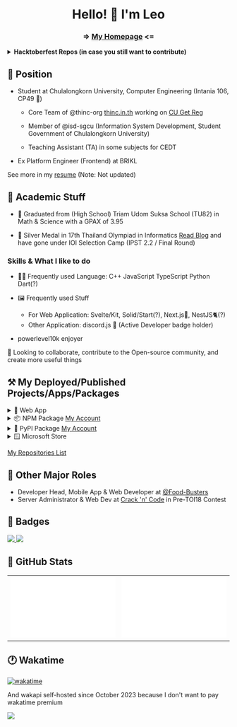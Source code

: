 <h1 align="center"> Hello! 👋 I'm Leo </h1>

<h3 align="center"> => <a href="https://leomotors.me">My Homepage</a> <= </h3>

<details>
<summary><b> Hacktoberfest Repos (in case you still want to contribute) </b></summary>

## 🎃 Hacktoberfest Time!!! 🎃

Feel free to contribute to my repositories below

- [Anime Captcha](https://github.com/Leomotors/anime-captcha) -> My most popular Repo
- [Golden Frame](https://github.com/Leomotors/golden-frame) -> Just Golden Frame, OpenCV Python
- [Terminal Video Player](https://github.com/Leomotors/Terminal-Video-Player) -> Do what it says (Want someone to optimize algo into sublinear)

These are repos I would want you to contribute, however, if you find other repos you would like to contribute.  
Feel free to open PR and don't forget to tell me hacktoberfest so that I can add a label for you.  
Note that your PR must be relevant otherwise, I won't merge. Please read the CONTRIBUTING.md of each repo.

</details>

## 🏢 Position

- Student at Chulalongkorn University, Computer Engineering (Intania 106, CP49 🥗)

  - Core Team of @thinc-org [thinc.in.th](https://thinc.in.th) working on [CU Get Reg](https://github.com/thinc-org/cugetreg)

  - Member of @isd-sgcu (Information System Development, Student Government of Chulalongkorn University)

  - Teaching Assistant (TA) in some subjects for CEDT

- Ex Platform Engineer (Frontend) at BRIKL

See more in my [resume](https://resume.leomotors.me) (Note: Not updated)

## 🎒 Academic Stuff

- 🏫 Graduated from (High School) Triam Udom Suksa School (TU82) in Math & Science with a GPAX of 3.95

- 🥈 Silver Medal in 17th Thailand Olympiad in Informatics [Read Blog](https://github.com/Leomotors/TOI17-Journey#readme) and have gone under IOI Selection Camp (IPST 2.2 / Final Round)

### Skills & What I like to do

- 👨‍💻 Frequently used Language: C++ JavaScript TypeScript Python Dart(?)

- 🖼️ Frequently used Stuff

  - For Web Application: Svelte/Kit, Solid/Start(?), Next.js🔺, NestJS🐈(?)
  - Other Application: discord.js 🤖 (Active Developer badge holder)

- powerlevel10k enjoyer

👀 Looking to collaborate, contribute to the Open-source community, and create more useful things

## ⚒️ My Deployed/Published Projects/Apps/Packages

<details>
 <summary>🔺 Web App</summary>

- [Website Vector Calculator 2](https://github.com/Leomotors/Website-Vector-Calculator-2) => [Vercel App](https://mini-vector-calculator.vercel.app)
- [My Repositories](https://github.com/Leomotors/my-repos) => [Vercel App](https://repos.leomotors.vercel.app)
- [Anime Captcha](https://github.com/Leomotors/anime-captcha) => [Vercel App](https://anime-captcha.vercel.app)
- [Stupid Problems](https://github.com/Leomotors/stupid-problems) => [GitHub Pages](https://leomotors.github.io/stupid-problems/)
- [My Portfolio](https://github.com/Leomotors/portfolio-sv) => [Vercel App](https://portfolio.leomotors.vercel.app)
- [กราบครับ](https://github.com/Leomotors/grab-krub) => [Vercel App](https://grab-krub.vercel.app)

and more, I'm too lazy to update

</details>

<details>
 <summary>📦 NPM Package <a href="https://www.npmjs.com/~leomotors">My Account</a> </summary>

- [polynomial-generator](https://github.com/Leomotors/polynomial-generator) =>
  [![](https://img.shields.io/npm/v/polynomial-generator.svg?maxAge=3600)](https://www.npmjs.com/package/polynomial-generator)
  [![](https://img.shields.io/npm/dt/polynomial-generator.svg?maxAge=3600)](https://www.npmjs.com/package/polynomial-generator)
- [@leomotors/scripts](https://github.com/Leomotors/npm-scripts) =>
  [![](https://img.shields.io/npm/v/@leomotors/scripts.svg?maxAge=3600)](https://www.npmjs.com/package/@leomotors/scripts)
  [![](https://img.shields.io/npm/dt/@leomotors/scripts.svg?maxAge=3600)](https://www.npmjs.com/package/@leomotors/scripts)
- [baht.c](https://github.com/Leomotors/baht.c) =>
  [![](https://img.shields.io/npm/v/baht.c.svg?maxAge=3600)](https://www.npmjs.com/package/baht.c)
  [![](https://img.shields.io/npm/dt/baht.c.svg?maxAge=3600)](https://www.npmjs.com/package/baht.c)
- [crlf-phobia](https://github.com/Leomotors/CRLF-Phobia) =>
  [![](https://img.shields.io/npm/v/crlf-phobia.svg?maxAge=3600)](https://www.npmjs.com/package/crlf-phobia)
  [![](https://img.shields.io/npm/dt/crlf-phobia.svg?maxAge=3600)](https://www.npmjs.com/package/crlf-phobia)
- [@leomotors/sv-components](https://github.com/Leomotors/sv-components) =>
  [![](https://img.shields.io/npm/v/@leomotors/sv-components.svg?maxAge=3600)](https://www.npmjs.com/package/@leomotors/sv-components)
  [![](https://img.shields.io/npm/dt/@leomotors/sv-components.svg?maxAge=3600)](https://www.npmjs.com/package/@leomotors/sv-components)
- [@leomotors/cocoa-vitepress-theme](https://github.com/Leomotors/cocoa-vitepress-theme) =>
  [![](https://img.shields.io/npm/v/@leomotors/cocoa-vitepress-theme.svg?maxAge=3600)](https://www.npmjs.com/package/@leomotors/cocoa-vitepress-theme)
  [![](https://img.shields.io/npm/dt/@leomotors/cocoa-vitepress-theme.svg?maxAge=3600)](https://www.npmjs.com/package/@leomotors/cocoa-vitepress-theme)
- [@leomotors/config](https://github.com/Leomotors/node-config) =>
  [![](https://img.shields.io/npm/v/@leomotors/config.svg?maxAge=3600)](https://www.npmjs.com/package/@leomotors/config)
  [![](https://img.shields.io/npm/dt/@leomotors/config.svg?maxAge=3600)](https://www.npmjs.com/package/@leomotors/config)
- [@leomotors/prisma-nestjs-graphql](https://github.com/Leomotors/prisma-nestjs-graphql) =>
  [![](https://img.shields.io/npm/v/@leomotors/prisma-nestjs-graphql.svg?maxAge=3600)](https://www.npmjs.com/package/@leomotors/prisma-nestjs-graphql)
  [![](https://img.shields.io/npm/dt/@leomotors/prisma-nestjs-graphql.svg?maxAge=3600)](https://www.npmjs.com/package/@leomotors/prisma-nestjs-graphql)
- [cunny](https://github.com/CunnyDev/cunny) =>
  [![](https://img.shields.io/npm/v/cunny.svg?maxAge=3600)](https://www.npmjs.com/package/cunny)
  [![](https://img.shields.io/npm/dt/cunny.svg?maxAge=3600)](https://www.npmjs.com/package/cunny)
- [@cunny/archive](https://github.com/saltyaom/cunny-archive) =>
  [![](https://img.shields.io/npm/v/@cunny/archive.svg?maxAge=3600)](https://www.npmjs.com/package/@cunny/archive)
  [![](https://img.shields.io/npm/dt/@cunny/archive.svg?maxAge=3600)](https://www.npmjs.com/package/@cunny/archive)
- [cocoa-discord](https://github.com/Leomotors/cocoa-discord) =>
  [![](https://img.shields.io/npm/v/cocoa-discord.svg?maxAge=3600)](https://www.npmjs.com/package/cocoa-discord)
  [![](https://img.shields.io/npm/dt/cocoa-discord.svg?maxAge=3600)](https://www.npmjs.com/package/cocoa-discord)
- [@cocoa-discord/music-module](https://github.com/Leomotors/cocoa-discord) =>
  [![](https://img.shields.io/npm/v/@cocoa-discord/music-module.svg?maxAge=3600)](https://www.npmjs.com/package/@cocoa-discord/music-module)
  [![](https://img.shields.io/npm/dt/@cocoa-discord/music-module.svg?maxAge=3600)](https://www.npmjs.com/package/@cocoa-discord/music-module)

This list is automatically kept up to date by this monorepo.

</details>

<details>
 <summary>🐍 PyPI Package <a href="https://pypi.org/user/Leomotors">My Account</a> </summary>

- [Golden Frame (กรอบทอง)](https://github.com/Leomotors/golden-frame) =>
  [![](https://img.shields.io/pypi/v/golden-frame)](https://pypi.org/project/golden-frame)
  [![](https://img.shields.io/pypi/dm/golden-frame)](https://pypi.org/project/golden-frame)

</details>

<details>
 <summary>🪟 Microsoft Store</summary>

- [You are a Failure!](https://github.com/Leomotors/you-are-a-failure)
  <a href="https://www.microsoft.com/store/productId/9NJ5TZW6MDGL">
  <img src="https://getbadgecdn.azureedge.net/images/English_L.png" width=150>
  </a>

</details>

[My Repositories List](https://repos.leomotors.vercel.app)

## 🐄 Other Major Roles

- Developer Head, Mobile App & Web Developer at [@Food-Busters](https://github.com/Food-Busters)
- Server Administrator & Web Dev at [Crack 'n' Code](https://github.com/crackncode-th) in Pre-TOI18 Contest

## 📜 Badges

<a href="https://www.credly.com/badges/179d5d39-7cae-4c46-9836-b1012bb0f9aa">
 <img src="https://images.credly.com/size/340x340/images/577c7534-c18d-4bee-bbb7-8be23a229fc6/image.png" height=100 />
</a>

<a href="https://www.credly.com/badges/6000d87a-1061-4a6c-b3f3-73e5ebe19c5e">
 <img src="https://images.credly.com/size/340x340/images/be8fcaeb-c769-4858-b567-ffaaa73ce8cf/image.png" height=100 />
</a>

## 🔢 GitHub Stats

<table>
<tr><td> <img src="generated/languages.svg#gh-dark-mode-only" /> </td>
<td> <img src="generated/overview.svg#gh-dark-mode-only" /> </td></tr>
</table>

## 🕐 Wakatime

[![wakatime](https://wakatime.com/badge/user/7b85cf35-1e8b-4428-aed5-467d40e6e916.svg)](https://wakatime.com/@Leomotors)

And wakapi self-hosted since October 2023 because I don't want to pay wakatime premium

![](https://kapi.leomotors.net/api/badge/Leomotors/interval:any?label=wakapi)

<!-- // auto generated by github but I will keep it
**Leomotors/Leomotors** is a ✨ _special_ ✨ repository because its `README.md` (this file) appears on your GitHub profile.

Here are some ideas to get you started:

- 🔭 I’m currently working on ...
- 🌱 I’m currently learning ...
- 👯 I’m looking to collaborate on ...
- 🤔 I’m looking for help with ...
- 💬 Ask me about ...
- 📫 How to reach me: ...
- 😄 Pronouns: ...
- ⚡ Fun fact: ...
-->
